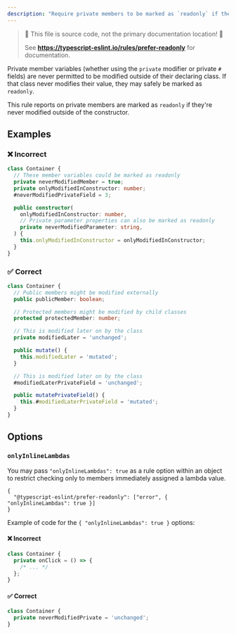 ```yaml
---
description: "Require private members to be marked as `readonly` if they're never modified outside of the constructor."
---
```


> 🛑 This file is source code, not the primary documentation location! 🛑
>
> See **https://typescript-eslint.io/rules/prefer-readonly** for documentation.

Private member variables (whether using the `private` modifier or private `#` fields) are never permitted to be modified outside of their declaring class.
If that class never modifies their value, they may safely be marked as `readonly`.

This rule reports on private members are marked as `readonly` if they're never modified outside of the constructor.

## Examples

<!--tabs-->

### ❌ Incorrect

```ts
class Container {
  // These member variables could be marked as readonly
  private neverModifiedMember = true;
  private onlyModifiedInConstructor: number;
  #neverModifiedPrivateField = 3;

  public constructor(
    onlyModifiedInConstructor: number,
    // Private parameter properties can also be marked as readonly
    private neverModifiedParameter: string,
  ) {
    this.onlyModifiedInConstructor = onlyModifiedInConstructor;
  }
}
```

### ✅ Correct

```ts
class Container {
  // Public members might be modified externally
  public publicMember: boolean;

  // Protected members might be modified by child classes
  protected protectedMember: number;

  // This is modified later on by the class
  private modifiedLater = 'unchanged';

  public mutate() {
    this.modifiedLater = 'mutated';
  }

  // This is modified later on by the class
  #modifiedLaterPrivateField = 'unchanged';

  public mutatePrivateField() {
    this.#modifiedLaterPrivateField = 'mutated';
  }
}
```

## Options

### `onlyInlineLambdas`

You may pass `"onlyInlineLambdas": true` as a rule option within an object to restrict checking only to members immediately assigned a lambda value.

```jsonc
{
  "@typescript-eslint/prefer-readonly": ["error", { "onlyInlineLambdas": true }]
}
```

Example of code for the `{ "onlyInlineLambdas": true }` options:

<!--tabs-->

#### ❌ Incorrect

```ts
class Container {
  private onClick = () => {
    /* ... */
  };
}
```

#### ✅ Correct

```ts
class Container {
  private neverModifiedPrivate = 'unchanged';
}
```

